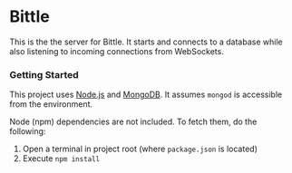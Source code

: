 # Bittle #

This is the the server for Bittle. It starts and connects to a database while also listening to incoming connections from WebSockets.

### Getting Started ###

This project uses [Node.js](https://nodejs.org/en/) and [MongoDB](https://www.mongodb.org/). It assumes ```mongod``` is accessible from the environment.

Node (npm) dependencies are not included. To fetch them, do the following:

1. Open a terminal in project root (where ```package.json``` is located)
2. Execute ```npm install```
